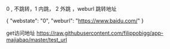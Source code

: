 0 , 不跳转，1 内跳， 2 外跳 ，weburl 跳转地址

{
  "webstate": "0",
  "weburl": "https://www.baidu.com/"
}

get访问地址
https://raw.githubusercontent.com/filippobigg/app-majiabao/master/test_url
